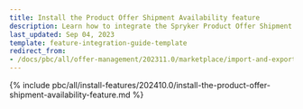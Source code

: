 ```yaml
---
title: Install the Product Offer Shipment Availability feature
description: Learn how to integrate the Spryker Product Offer Shipment Availability feature into your Spryker marketplace project
last_updated: Sep 04, 2023
template: feature-integration-guide-template
redirect_from:
- /docs/pbc/all/offer-management/202311.0/marketplace/import-and-export-data/install-the-product-offer-shipment-availability-feature.html
---
```


{% include pbc/all/install-features/202410.0/install-the-product-offer-shipment-availability-feature.md %} <!-- To edit, see /_includes/pbc/all/install-features/202311.0/install-the-product-offer-shipment-availability-feature.md -->
